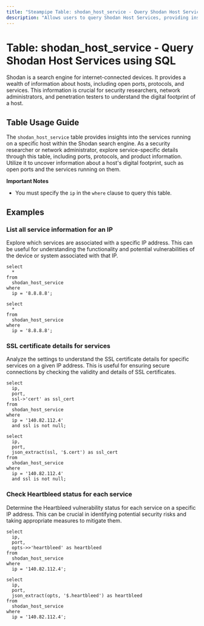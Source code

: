 ```yaml
---
title: "Steampipe Table: shodan_host_service - Query Shodan Host Services using SQL"
description: "Allows users to query Shodan Host Services, providing insights into the services running on a particular host, including the port, transport protocol, and product information."
---
```


# Table: shodan_host_service - Query Shodan Host Services using SQL

Shodan is a search engine for internet-connected devices. It provides a wealth of information about hosts, including open ports, protocols, and services. This information is crucial for security researchers, network administrators, and penetration testers to understand the digital footprint of a host.

## Table Usage Guide

The `shodan_host_service` table provides insights into the services running on a specific host within the Shodan search engine. As a security researcher or network administrator, explore service-specific details through this table, including ports, protocols, and product information. Utilize it to uncover information about a host's digital footprint, such as open ports and the services running on them.

**Important Notes**
- You must specify the `ip` in the `where` clause to query this table.

## Examples

### List all service information for an IP
Explore which services are associated with a specific IP address. This can be useful for understanding the functionality and potential vulnerabilities of the device or system associated with that IP.

```sql+postgres
select
  *
from
  shodan_host_service
where
  ip = '8.8.8.8';
```

```sql+sqlite
select
  *
from
  shodan_host_service
where
  ip = '8.8.8.8';
```

### SSL certificate details for services
Analyze the settings to understand the SSL certificate details for specific services on a given IP address. This is useful for ensuring secure connections by checking the validity and details of SSL certificates.

```sql+postgres
select
  ip,
  port,
  ssl->'cert' as ssl_cert
from
  shodan_host_service
where
  ip = '140.82.112.4'
  and ssl is not null;
```

```sql+sqlite
select
  ip,
  port,
  json_extract(ssl, '$.cert') as ssl_cert
from
  shodan_host_service
where
  ip = '140.82.112.4'
  and ssl is not null;
```

### Check Heartbleed status for each service
Determine the Heartbleed vulnerability status for each service on a specific IP address. This can be crucial in identifying potential security risks and taking appropriate measures to mitigate them.

```sql+postgres
select
  ip,
  port,
  opts->>'heartbleed' as heartbleed
from
  shodan_host_service
where
  ip = '140.82.112.4';
```

```sql+sqlite
select
  ip,
  port,
  json_extract(opts, '$.heartbleed') as heartbleed
from
  shodan_host_service
where
  ip = '140.82.112.4';
```